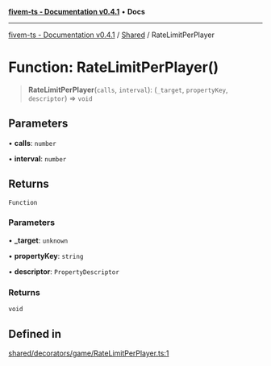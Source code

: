 [**fivem-ts - Documentation v0.4.1**](../../../README.md) • **Docs**

***

[fivem-ts - Documentation v0.4.1](../../../README.md) / [Shared](../README.md) / RateLimitPerPlayer

# Function: RateLimitPerPlayer()

> **RateLimitPerPlayer**(`calls`, `interval`): (`_target`, `propertyKey`, `descriptor`) => `void`

## Parameters

• **calls**: `number`

• **interval**: `number`

## Returns

`Function`

### Parameters

• **\_target**: `unknown`

• **propertyKey**: `string`

• **descriptor**: `PropertyDescriptor`

### Returns

`void`

## Defined in

[shared/decorators/game/RateLimitPerPlayer.ts:1](https://github.com/Purpose-Dev/fivem-ts/blob/af9f57481b70813a163451854c2103aaaed13195/src/shared/decorators/game/RateLimitPerPlayer.ts#L1)
